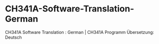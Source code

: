 # CH341A-Software-Translation-German
CH341A Software Translation : German  | CH341A Programm Übersetzung: Deutsch
